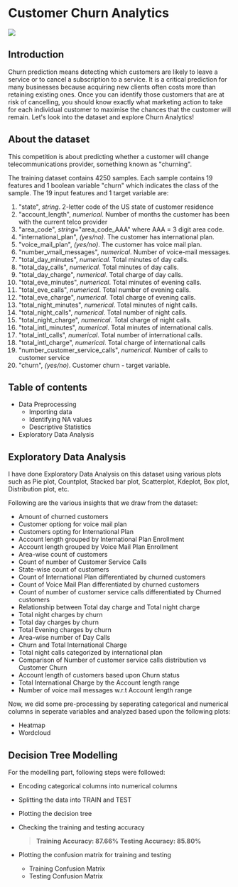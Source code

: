 ﻿# Customer Churn Analytics
![](https://d35fo82fjcw0y8.cloudfront.net/2017/09/26225705/header%402x.png)
## Introduction

Churn prediction means detecting which customers are likely to leave a service or to cancel a subscription to a service. It is a critical prediction for many businesses because acquiring new clients often costs more than retaining existing ones. Once you can identify those customers that are at risk of cancelling, you should know exactly what marketing action to take for each individual customer to maximise the chances that the customer will remain.
Let's look into the dataset and explore Churn Analytics!

## About the dataset

This competition is about predicting whether a customer will change telecommunications provider, something known as "churning".

The training dataset contains 4250 samples. Each sample contains 19 features and 1 boolean variable "churn" which indicates the class of the sample. The 19 input features and 1 target variable are:

1.  "state",  _string_. 2-letter code of the US state of customer residence
2.  "account_length",  _numerical_. Number of months the customer has been with the current telco provider
3.  "area_code",  _string_="area_code_AAA" where AAA = 3 digit area code.
4.  "international_plan",  _(yes/no)_. The customer has international plan.
5.  "voice_mail_plan",  _(yes/no)_. The customer has voice mail plan.
6.  "number_vmail_messages",  _numerical_. Number of voice-mail messages.
7.  "total_day_minutes",  _numerical_. Total minutes of day calls.
8.  "total_day_calls",  _numerical_. Total minutes of day calls.
9.  "total_day_charge",  _numerical_. Total charge of day calls.
10.  "total_eve_minutes",  _numerical_. Total minutes of evening calls.
11.  "total_eve_calls",  _numerical_. Total number of evening calls.
12.  "total_eve_charge",  _numerical_. Total charge of evening calls.
13.  "total_night_minutes",  _numerical_. Total minutes of night calls.
14.  "total_night_calls",  _numerical_. Total number of night calls.
15.  "total_night_charge",  _numerical_. Total charge of night calls.
16.  "total_intl_minutes",  _numerical_. Total minutes of international calls.
17.  "total_intl_calls",  _numerical_. Total number of international calls.
18.  "total_intl_charge",  _numerical_. Total charge of international calls
19.  "number_customer_service_calls",  _numerical_. Number of calls to customer service
20.  "churn",  _(yes/no)_. Customer churn - target variable.

## Table of contents

-  Data Preprocessing
    -   Importing data
    -   Identifying NA values
    -   Descriptive Statistics
-  Exploratory Data Analysis


## Exploratory Data Analysis

I have done Exploratory Data Analysis on this dataset using various plots such as Pie plot, Countplot, Stacked bar plot, Scatterplot, Kdeplot, Box plot, Distribution plot, etc.

Following are the various insights that we draw from the dataset:

   - Amount of churned customers
   - Customer optiong for voice mail plan
   - Customers opting for International Plan
   - Account length grouped by International Plan Enrollment
   - Account length grouped by Voice Mail Plan Enrollment
   - Area-wise count of customers
   - Count of number of Customer Service Calls
   - State-wise count of customers
   - Count of International Plan differentiated by churned customers
   - Count of Voice Mail Plan differentiated by churned customers
   - Count of number of customer service calls differentiated by Churned customers
   - Relationship between Total day charge and Total night charge
   - Total night charges by churn
   - Total day charges by churn
   - Total Evening charges by churn
   - Area-wise number of Day Calls
   - Churn and Total International Charge
   - Total night calls categorized by international plan
   - Comparison of Number of customer service calls distribution vs Customer Churn
   - Account length of customers based upon Churn status
   - Total International Charge by the Account length range
   - Number of voice mail messages w.r.t Account length range
  
 Now, we did some pre-processing by seperating categorical and numerical columns in seperate variables and analyzed based upon the following plots:

- Heatmap
- Wordcloud

## Decision Tree Modelling

For the modelling part, following steps were followed:

- Encoding categorical columns into numerical columns
- Splitting the data into TRAIN and TEST
- Plotting the decision tree
- Checking the training and testing accuracy
  > **Training Accuracy: 87.66%**
  > **Testing Accuracy: 85.80%**

 - Plotting the confusion matrix for training and testing
   * Training Confusion Matrix
   * Testing Confusion Matrix
